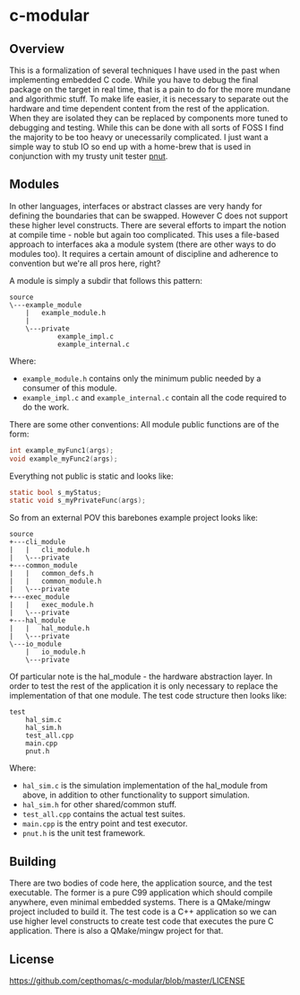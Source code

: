# c-modular

## Overview
This is a formalization of several techniques I have used in the past when implementing embedded C code.
While you have to debug the final package on the target in real time, that is a pain to do for the more
mundane and algorithmic stuff. To make life easier, it is necessary to separate out the hardware and time
dependent content from the rest of the application. When they are isolated they can be replaced by components
more tuned to debugging and testing. While this can be done with all sorts of FOSS I find the majority to be
too heavy or unecessarily complicated. I just want a simple way to stub IO so end up with a home-brew that
is used in conjunction with my trusty unit tester [pnut](https://github.com/cepthomas/pnut).

## Modules
In other languages, interfaces or abstract classes are very handy for defining the boundaries that can be 
swapped. However C does not support these higher level constructs. There are several efforts to impart the
notion at compile time - noble but again too complicated. This uses a file-based approach to interfaces
aka a module system (there are other ways to do modules too). It requires a certain amount of discipline
and adherence to convention but we're all pros here, right?

A module is simply a subdir that follows this pattern:
```
source
\---example_module
    |   example_module.h
    |   
    \---private
            example_impl.c
            example_internal.c
```
Where:
- `example_module.h` contains only the minimum public needed by a consumer of this module.
- `example_impl.c` and `example_internal.c` contain all the code required to do the work.

There are some other conventions:
All module public functions are of the form:
``` C
int example_myFunc1(args);
void example_myFunc2(args);
```
Everything not public is static and looks like:
``` C
static bool s_myStatus;
static void s_myPrivateFunc(args);
```

So from an external POV this barebones example project looks like:
```
source
+---cli_module
|   |   cli_module.h
|   \---private
+---common_module
|   |   common_defs.h
|   |   common_module.h
|   \---private
+---exec_module
|   |   exec_module.h
|   \---private
+---hal_module
|   |   hal_module.h
|   \---private
\---io_module
    |   io_module.h
    \---private
```
Of particular note is the hal_module - the hardware abstraction layer. In order to test the rest
of the application it is only necessary to replace the implementation of that one module.
The test code structure then looks like:
```
test
    hal_sim.c
    hal_sim.h
    test_all.cpp
    main.cpp
    pnut.h
```
Where:
- `hal_sim.c` is the simulation implementation of the hal_module from above, in addition to other functionality
  to support simulation.
- `hal_sim.h` for other shared/common stuff.
- `test_all.cpp` contains the actual test suites.
- `main.cpp` is the entry point and test executor.
- `pnut.h` is the unit test framework.

## Building
There are two bodies of code here, the application source, and the test executable.
The former is a pure C99 application which should compile anywhere, even minimal embedded systems. There is a QMake/mingw project
included to build it. The test code is a C++ application so we can use higher level constructs 
to create test code that executes the pure C application. There is also a QMake/mingw project
for that.

## License
https://github.com/cepthomas/c-modular/blob/master/LICENSE
